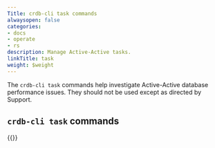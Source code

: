 ```yaml
---
Title: crdb-cli task commands
alwaysopen: false
categories:
- docs
- operate
- rs
description: Manage Active-Active tasks.
linkTitle: task
weight: $weight
---
```


The `crdb-cli task` commands help investigate Active-Active database performance issues.  They should not be used except as directed by Support.

## `crdb-cli task` commands

{{<table-children columnNames="Command,Description" columnSources="LinkTitle,Description" enableLinks="LinkTitle">}}
